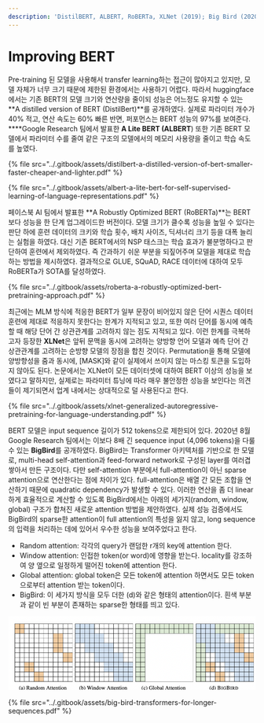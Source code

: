 ```yaml
---
description: 'DistilBERT, ALBERT, RoBERTa, XLNet (2019); Big Bird (2020)'
---
```


# Improving BERT

 Pre-training 된 모델을 사용해서 transfer learning하는 접근이 많아지고 있지만, 모델 자체가 너무 크기 때문에 제한된 환경에서는 사용하기 어렵다. 따라서 huggingface에서는 기존 BERT의 모델 크기와 연산량을 줄이되 성능은 어느정도 유지할 수 있는 **A distilled version of BERT \(DistilBert\)**를 공개하였다.  실제로 파라미터 개수가 40% 적고, 연산 속도는 60% 빠른 반면,  퍼포먼스는 BERT 성능의 97%를 보여준다. ****Google Research 팀에서 발표한 **A Lite BERT \(ALBERT**\) 또한 기존 BERT 모델에서 파라미터 수를 줄여 같은 구조의 모델에서의 메모리 사용량을 줄이고 학습 속도를 높였다. 

{% file src="../.gitbook/assets/distilbert-a-distilled-version-of-bert-smaller-faster-cheaper-and-lighter.pdf" %}

{% file src="../.gitbook/assets/albert-a-lite-bert-for-self-supervised-learning-of-language-representations.pdf" %}

 페이스북 AI 팀에서 발표한 **A Robustly Optimized BERT \(RoBERTa\)**는 BERT보다 성능을 한 단계 업그레이드한 버전이다. 모델 크기가 클수록 성능을 높일 수 있다는 판단 하에 훈련 데이터의 크키와 학습 횟수, 배치 사이즈, 딕셔너리 크기 등을 대폭 늘리는 실험을 하였다. 대신 기존 BERT에서의 NSP 태스크는 학습 효과가 불분명하다고 판단하여 훈련에서 제외하였다. 즉 간과하기 쉬운 부분을 되짚어주며 모델을 제대로 학습하는 방법을 제시하였다. 결과적으로 GLUE, SQuAD, RACE 데이터에 대하여 모두 RoBERTa가 SOTA를 달성하였다.  

{% file src="../.gitbook/assets/roberta-a-robustly-optimized-bert-pretraining-approach.pdf" %}

 최근에는 MLM 방식에 적응한 BERT가 일부 문장이 비어있지 않은 단어 시퀀스 데이터 훈련에 제대로 적응하지 못한다는 한계가 지적되고 있고, 또한 여러 단어를 동시에 예측할 때 해당 단어 간 상관관계를 고려하지 않는 점도 지적되고 있다. 이런 한계를 극복하고자 등장한 **XLNet**은 앞뒤 문맥을 동시에 고려하는 양방향 언어 모델과 예측 단어 간 상관관계를 고려하는 순방향 모델의 장점을 합친 것이다. Permutation을 통해 모델에 양방향성을 줌과 동시에, \[MASK\]와 같이 실제에서 쓰이지 않는 마스킹 토큰을 도입하지 않아도 된다. 논문에서는 XLNet이 모든 데이터셋에 대하여 BERT 이상의 성능을 보였다고 말하지만, 실제로는 파라미터 튜닝에 따라 매우 불안정한 성능을 보인다는 의견들이 제기되면서 업계 내에서는 상대적으로 덜 사용된다고 한다. 

{% file src="../.gitbook/assets/xlnet-generalized-autoregressive-pretraining-for-language-understanding.pdf" %}

 BERT 모델은 input sequence 길이가 512 tokens으로 제한되어 있다. 2020년 8월 Google Research 팀에서는 이보다 8배 긴 sequence input \(4,096 tokens\)을 다룰 수 있는 **BigBird**를 공개하였다. BigBird는 Transformer 아키텍처를 기반으로 한 모델로, multi-head self-attention과 feed-forward network로 구성된 layer를 여러겹 쌓아서 만든 구조이다. 다만 self-attention 부분에서 full-attention이 아닌 sparse attention으로 연산한다는 점에 차이가 있다. full-attention은 배열 간 모든 조합을 연산하기 때문에 quadratic dependency가 발생할 수 있다. 이러한 연산을 좀 더 linear하게 효율적으로 계산할 수 있도록 BigBird에서는 아래의 세가지\(random, window, global\) 구조가 합쳐진 새로운 attention 방법을 제안하였다. 실제 성능 검증에서도 BigBird의 sparse한 attention이 full attention의 특성을 잃지 않고, long sequence의 입력을 처리하는 데에 있어서 우수한 성능을 보여주었다고 한다.   

* Random attention: 각각의 query가 랜덤한 r개의 key에 attention 한다.
* Window attention: 인접한 token\(or word\)에 영향을 받는다. locality를 강조하여 양 옆으로 일정하게 떨어진 token에 attention 한다. 
* Global attention: global token은 모든 token에 attention 하면서도 모든 token으로부터 attention 받는 token이다. 
* BigBird: 이 세가지 방식을 모두 더한 \(d\)와 같은 형태의 attention이다. 흰색 부분과 같이 빈 부분이 존재하는 sparse한 형태를 띄고 있다. 

![BigBird - Transformers for Longer Sequences \(2020\)](../.gitbook/assets/bigbird.png)



{% file src="../.gitbook/assets/big-bird-transformers-for-longer-sequences.pdf" %}

